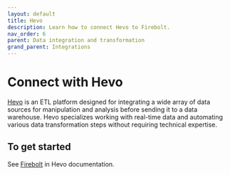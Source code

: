 ```yaml
---
layout: default
title: Hevo
description: Learn how to connect Hevo to Firebolt.
nav_order: 6
parent: Data integration and transformation
grand_parent: Integrations
---
```


# Connect with Hevo

[Hevo](https://hevodata.com/) is an ETL platform designed for integrating a wide array of data sources for manipulation and analysis before sending it to a data warehouse. Hevo specializes working with real-time data and automating various data transformation steps without requiring technical expertise.

## To get started

See [Firebolt](https://docs.hevodata.com/destinations/data-warehouses/firebolt/) in Hevo documentation.

